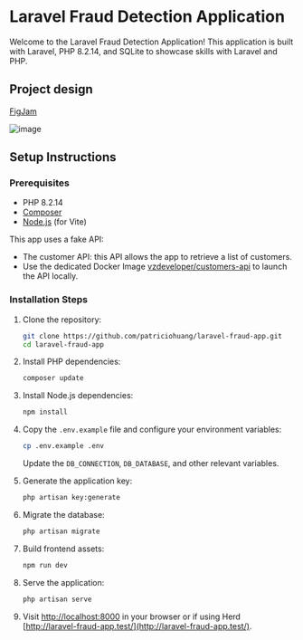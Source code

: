 # Laravel Fraud Detection Application

Welcome to the Laravel Fraud Detection Application! This application is built with Laravel, PHP 8.2.14, and SQLite to showcase skills with Laravel and PHP.

## Project design
[FigJam](https://www.figma.com/file/Z4f9Dkex9fvpd2uN1DlYNb/Laravel-fraud-app?type=whiteboard&t=NtkLMmvU2RIL2Htc-1)

![image](https://github.com/patriciohuang/laravel-fraud-app/assets/125801925/b3dd7f76-e28c-4298-a26b-e6335626ea90)

## Setup Instructions

### Prerequisites

- PHP 8.2.14
- [Composer](https://getcomposer.org/)
- [Node.js](https://nodejs.org/) (for Vite)

This app uses a fake API:
- The customer API: this API allows the app to retrieve a list of customers.
- Use the dedicated Docker Image [vzdeveloper/customers-api](https://hub.docker.com/r/vzdeveloper/customers-api) to launch the API locally.

### Installation Steps

1. Clone the repository:

    ```bash
    git clone https://github.com/patriciohuang/laravel-fraud-app.git
    cd laravel-fraud-app
    ```

2. Install PHP dependencies:

    ```bash
    composer update
    ```

3. Install Node.js dependencies:

    ```bash
    npm install
    ```

4. Copy the `.env.example` file and configure your environment variables:

    ```bash
    cp .env.example .env
    ```

    Update the `DB_CONNECTION`, `DB_DATABASE`, and other relevant variables.

5. Generate the application key:

    ```bash
    php artisan key:generate
    ```

6. Migrate the database:

    ```bash
    php artisan migrate
    ```

7. Build frontend assets:

    ```bash
    npm run dev
    ```

8. Serve the application:

    ```bash
    php artisan serve
    ```

9. Visit [http://localhost:8000](http://localhost:8000) in your browser or if using Herd [http://laravel-fraud-app.test/](http://laravel-fraud-app.test/).
